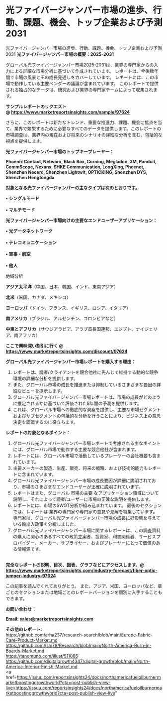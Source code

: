 # 光ファイバージャンパー市場の進歩、行動、課題、機会、トップ企業および予測2031
光ファイバージャンパー市場の進歩、行動、課題、機会、トップ企業および予測2031
<strong><b>光ファイバージャンパー市場の概要：2025-2031</b></strong>

グローバル光ファイバージャンパー市場2025-2031は、業界の専門家からの入力による詳細な市場分析に基づいて作成されています。 レポートは、今後数年間で市場の風景とその成長見通しをカバーしています。 レポートには、この市場で動作している主要ベンダーの議論が含まれています。 このレポートで提供される独占的なデータは、研究および業界の専門家チームによって収集されます。

<strong>サンプルレポートのリクエスト @ <a href=https://www.marketreportsinsights.com/sample/97624>https://www.marketreportsinsights.com/sample/97624</a></strong>

さらに、このレポートは新たなトレンド、重要な推進力、課題、機会に焦点を当て、業界で繁栄するために必要なすべてのデータを提供します。このレポートの市場調査は、業界内の現在および将来のシナリオの詳細な分析を含む、包括的な視点を提供します。

<strong>光ファイバージャンパー市場のトップキープレーヤー：</strong>

<strong>Phoenix Contact, Networx, Black Box, Corning, Megladon, 3M, Panduit, CommScope, Nexans, SHKE Communication, LongXing, Pheenet, Shenzhen Necero, Shenzhen Lightwit, OPTICKING, Shenzhen DYS, Shenzhen Hengtongda</strong>

<strong><b>対象となる光ファイバージャンパーの主なタイプは次のとおりです。</b></strong>

<strong>• シングルモード<br><br>• マルチモード</strong>

<strong><b>光ファイバージャンパー市場向けの主要なエンドユーザーアプリケーション：</b></strong>

<strong>• 光データネットワーク<br><br>• テレコミュニケーション<br><br>• 軍事・航空<br><br>• 他人</strong>

 地域分析

<strong><b>アジア太平洋</b></strong>（中国、日本、韓国、インド、東南アジア）

<strong><b>北米</b></strong>（米国、カナダ、メキシコ）

<strong><b>ヨーロッパ</b></strong>（ドイツ、フランス、イギリス、ロシア、イタリア）

<strong><b>南アメリカ</b></strong>（ブラジル、アルゼンチン、コロンビアなど）

<strong><b>中東とアフリカ</b></strong>（サウジアラビア、アラブ首長国連邦、エジプト、ナイジェリア、南アフリカ）

<strong>ここで興味深い割引に行く @ <a href=https://www.marketreportsinsights.com/discount/97624>https://www.marketreportsinsights.com/discount/97624</a></strong>

<strong><b>グローバル光ファイバージャンパー市場レポートを購入する理由：</b></strong>
<ol>
  <li>レポートは、読者/クライアントを競合他社に先んじて維持する動的な競争環境の詳細な分析を提供します。</li>
  <li>また、グローバル市場の成長を推進または抑制しているさまざまな要因の詳細なビューを提示します。</li>
  <li>グローバル光ファイバージャンパー市場レポートは、市場の成長がどのように推定されるかに基づいて評価された8年間の予測を提供します。</li>
  <li>これは、グローバル市場への徹底的な洞察を提供し、主要な市場セグメントおよびサブセグメントの包括的な分析を行うことにより、ビジネス上の意思決定を認識するのに役立ちます。</li>
</ol>
<strong><b>レポートの対象となるポイント：</b></strong>
<ol>
  <li>グローバル光ファイバージャンパー市場レポートで考慮される主なポイントには、グローバル市場で動作する主要な競合他社が含まれます。</li>
  <li>レポートには、グローバル市場で活動しているプレーヤーの会社概要も含まれています。</li>
  <li>主要メーカーの製造、生産、販売、将来の戦略、および技術的能力もレポートに含まれています。</li>
  <li>グローバル光ファイバージャンパー市場の成長要因が詳細に説明されており、市場のさまざまなエンドユーザーが正確に説明されています。</li>
  <li>レポートはまた、グローバル 市場の主要 なアプリケーション領域について説明し、それによって読者/ユーザーに市場の正確な説明を提供します。</li>
  <li>レポートには、市場のSWOT分析が組み込まれています。 最後のセクションでは、レポートは 業界の専門家や専門家の意見や見解を特集しています。 専門家は、グローバル光ファイバージャンパー市場の成長に好影響を与えている輸出入政策を分析しました。</li>
  <li>グローバル光ファイバージャンパー市場に関するレポートは、この調査資料の購入に関心のあるすべての政策立案者、投資家、利害関係者、サービスプロバイダー、メーカー、サプライヤー、およびプレーヤーにとって価値のある情報源です。</li>
</ol><br>
<strong>完全なレポートの説明、目次、図表、グラフなどにアクセスします。@ <a href=https://www.marketreportsinsights.com/industry-forecast/fiber-optic-jumper-industry-97624>https://www.marketreportsinsights.com/industry-forecast/fiber-optic-jumper-industry-97624</a></strong>

この記事を読んでくれてありがとう。 また、アジア、米国、ヨーロッパなど、章ごとのセクションまたは地域ごとのレポートバージョンを個別に入手することもできます。

<strong><b>お問い合わせ：</b></strong>

<strong>Email: </strong><a href=mailto:sales@marketreportsinsights.com><strong>sales@marketreportsinsights.com</strong></a>

<strong>その他のレポート:</strong>
<br>
<a href=https://github.com/arha237/research-search/blob/main/Europe-Fabric-Care-Product-Market.md>https://github.com/arha237/research-search/blob/main/Europe-Fabric-Care-Product-Market.md</a>
<br>
<a href=https://github.com/Ishi78/Research/blob/main/North-America-Burn-in-Boards-Market.md>https://github.com/Ishi78/Research/blob/main/North-America-Burn-in-Boards-Market.md</a>
<br>
<a href=https://tanomuno.com/illust/511085>https://tanomuno.com/illust/511085</a>
<br>
<a href=https://github.com/digitalgrowth4347/digital-growth/blob/main/North-America-Interior-Finish-Market.md>https://github.com/digitalgrowth4347/digital-growth/blob/main/North-America-Interior-Finish-Market.md</a>
<br>
<a href=https://issuu.com/reportsinsights24/docs/northamericafueloilburnermarketboostinggrowthworld?cta=post-publish-view-live>https://issuu.com/reportsinsights24/docs/northamericafueloilburnermarketboostinggrowthworld?cta=post-publish-view-live</a>"
